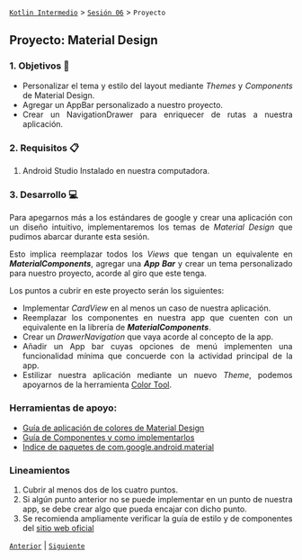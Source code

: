 [`Kotlin Intermedio`](../../Readme.md) > [`Sesión 06`](../Readme.md) > `Proyecto`

## Proyecto: Material Design

<div style="text-align: justify;">

### 1. Objetivos :dart:

- Personalizar el tema y estilo del layout mediante _Themes_ y _Components_ de Material Design.
- Agregar un AppBar personalizado a nuestro proyecto.
- Crear un NavigationDrawer para enriquecer de rutas a nuestra aplicación.

### 2. Requisitos :clipboard:

1. Android Studio Instalado en nuestra computadora.


### 3. Desarrollo :computer:

Para apegarnos más a los estándares de google y crear una aplicación con un diseño intuitivo, implementaremos los temas de _Material Design_ que pudimos abarcar durante esta sesión.

Esto implica reemplazar todos los _Views_ que tengan un equivalente en ___MaterialComponents___, agregar una ___App Bar___ y crear un tema personalizado para nuestro proyecto, acorde al giro que este tenga.

Los puntos a cubrir en este proyecto serán los siguientes:

* Implementar _CardView_ en al menos un caso de nuestra aplicación.
* Reemplazar los componentes en nuestra app que cuenten con un equivalente en la librería de ___MaterialComponents___.
* Crear un _DrawerNavigation_ que vaya acorde al concepto de la app.
* Añadir un App bar cuyas opciones de menú implementen una funcionalidad mínima que concuerde con la actividad principal de la app.
* Estilizar nuestra aplicación mediante un nuevo _Theme_, podemos apoyarnos de la herramienta [Color Tool](https://material.io/resources/color).


### Herramientas de apoyo:

* [Guía de aplicación de colores de Material Design](https://material.io/design/color/applying-color-to-ui.html#usage)
* [Guía de Componentes y como implementarlos](https://material.io/components)
* [Indice de paquetes de com.google.android.material](https://developer.android.com/reference/com/google/android/material/packages)

### Lineamientos

1. Cubrir al menos dos de los cuatro puntos.
2. Si algún punto anterior no se puede implementar en un punto de nuestra app, se debe crear algo que pueda encajar con dicho punto.
3. Se recomienda ampliamente verificar la guía de estilo y de componentes del [sitio web oficial](https://material.io/)


[`Anterior`](../Readme.md#transactions) | [`Siguiente`](../Readme.md#Postwork)

</div>
